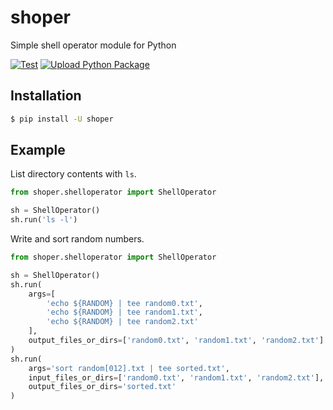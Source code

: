 shoper
======

Simple shell operator module for Python

[![Test](https://github.com/dceoy/shoper/actions/workflows/test.yml/badge.svg)](https://github.com/dceoy/shoper/actions/workflows/test.yml)
[![Upload Python Package](https://github.com/dceoy/shoper/actions/workflows/python-package-release-on-pypi-and-github.yml/badge.svg)](https://github.com/dceoy/shoper/actions/workflows/python-package-release-on-pypi-and-github.yml)

Installation
------------

```sh
$ pip install -U shoper
```

Example
-------

List directory contents with `ls`.

```py
from shoper.shelloperator import ShellOperator

sh = ShellOperator()
sh.run('ls -l')
```

Write and sort random numbers.

```py
from shoper.shelloperator import ShellOperator

sh = ShellOperator()
sh.run(
    args=[
        'echo ${RANDOM} | tee random0.txt',
        'echo ${RANDOM} | tee random1.txt',
        'echo ${RANDOM} | tee random2.txt'
    ],
    output_files_or_dirs=['random0.txt', 'random1.txt', 'random2.txt']
)
sh.run(
    args='sort random[012].txt | tee sorted.txt',
    input_files_or_dirs=['random0.txt', 'random1.txt', 'random2.txt'],
    output_files_or_dirs='sorted.txt'
)
```

